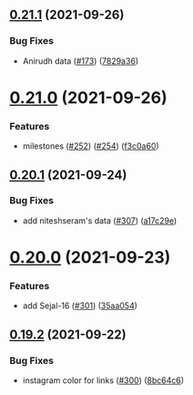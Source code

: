 ## [0.21.1](https://github.com/EddieHubCommunity/LinkFree/compare/v0.21.0...v0.21.1) (2021-09-26)


### Bug Fixes

* Anirudh data ([#173](https://github.com/EddieHubCommunity/LinkFree/issues/173)) ([7829a36](https://github.com/EddieHubCommunity/LinkFree/commit/7829a36c3081033608872661759d4c207b6d8646))



# [0.21.0](https://github.com/EddieHubCommunity/LinkFree/compare/v0.20.1...v0.21.0) (2021-09-26)


### Features

* milestones ([#252](https://github.com/EddieHubCommunity/LinkFree/issues/252)) ([#254](https://github.com/EddieHubCommunity/LinkFree/issues/254)) ([f3c0a60](https://github.com/EddieHubCommunity/LinkFree/commit/f3c0a60ab3047d68759cc9e99bc69db68de6e2cd))



## [0.20.1](https://github.com/EddieHubCommunity/LinkFree/compare/v0.20.0...v0.20.1) (2021-09-24)


### Bug Fixes

* add niteshseram's data ([#307](https://github.com/EddieHubCommunity/LinkFree/issues/307)) ([a17c29e](https://github.com/EddieHubCommunity/LinkFree/commit/a17c29e76afb82330a48c40b97d4b2ebbff4cae5))



# [0.20.0](https://github.com/EddieHubCommunity/LinkFree/compare/v0.19.2...v0.20.0) (2021-09-23)


### Features

* add Sejal-16 ([#301](https://github.com/EddieHubCommunity/LinkFree/issues/301)) ([35aa054](https://github.com/EddieHubCommunity/LinkFree/commit/35aa054e599b640359fd691e72ca2a2a706a96ef))



## [0.19.2](https://github.com/EddieHubCommunity/LinkFree/compare/v0.19.1...v0.19.2) (2021-09-22)


### Bug Fixes

* instagram color for links ([#300](https://github.com/EddieHubCommunity/LinkFree/issues/300)) ([8bc64c6](https://github.com/EddieHubCommunity/LinkFree/commit/8bc64c67ad301aa34ab7a33dd04c5bdee895da68))



